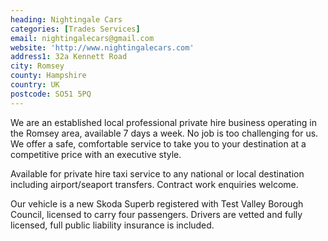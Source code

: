 ```yaml
---
heading: Nightingale Cars
categories: [Trades Services]
email: nightingalecars@gmail.com
website: 'http://www.nightingalecars.com'
address1: 32a Kennett Road
city: Romsey
county: Hampshire
country: UK
postcode: SO51 5PQ
---
```

We are an established local professional private hire business operating in the Romsey area, available 7 days a week. No job is too challenging for us. We offer a safe, comfortable service to take you to your destination at a competitive price with an executive style.

Available for private hire taxi service to any national or local destination including airport/seaport transfers. Contract work enquiries welcome.

Our vehicle is a new Skoda Superb registered with Test Valley Borough Council, licensed to carry four passengers. Drivers are vetted and fully licensed, full public liability insurance is included.
